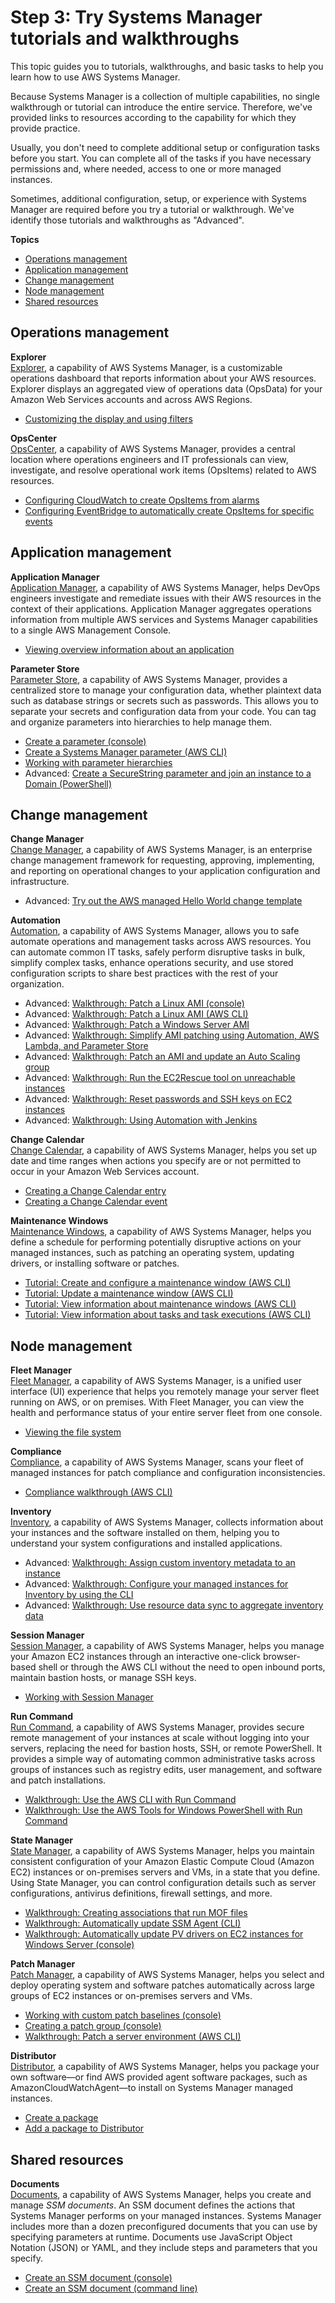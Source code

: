 # Step 3: Try Systems Manager tutorials and walkthroughs<a name="getting-started-walkthroughs"></a>

This topic guides you to tutorials, walkthroughs, and basic tasks to help you learn how to use AWS Systems Manager\.

Because Systems Manager is a collection of multiple capabilities, no single walkthrough or tutorial can introduce the entire service\. Therefore, we've provided links to resources according to the capability for which they provide practice\.

Usually, you don't need to complete additional setup or configuration tasks before you start\. You can complete all of the tasks if you have necessary permissions and, where needed, access to one or more managed instances\.

Sometimes, additional configuration, setup, or experience with Systems Manager are required before you try a tutorial or walkthrough\. We've identify those tutorials and walkthroughs as "Advanced"\.

**Topics**
+ [Operations management](#getting-started-walkthroughs-operations-management)
+ [Application management](#getting-started-walkthroughs-application-management)
+ [Change management](#getting-started-walkthroughs-change-management)
+ [Node management](#getting-started-walkthroughs-node-management)
+ [Shared resources](#getting-started-walkthroughs-shared-resources)

## Operations management<a name="getting-started-walkthroughs-operations-management"></a>

**Explorer**  
[Explorer](Explorer.md), a capability of AWS Systems Manager, is a customizable operations dashboard that reports information about your AWS resources\. Explorer displays an aggregated view of operations data \(OpsData\) for your Amazon Web Services accounts and across AWS Regions\. 
+ [Customizing the display and using filters](Explorer-using-filters.md)

**OpsCenter**  
[OpsCenter](OpsCenter.md), a capability of AWS Systems Manager, provides a central location where operations engineers and IT professionals can view, investigate, and resolve operational work items \(OpsItems\) related to AWS resources\.
+ [Configuring CloudWatch to create OpsItems from alarms](OpsCenter-create-OpsItems-from-CloudWatch-Alarms.md)
+ [Configuring EventBridge to automatically create OpsItems for specific events](OpsCenter-automatically-create-OpsItems-2.md)

## Application management<a name="getting-started-walkthroughs-application-management"></a>

**Application Manager**  
[Application Manager](application-manager.md), a capability of AWS Systems Manager, helps DevOps engineers investigate and remediate issues with their AWS resources in the context of their applications\. Application Manager aggregates operations information from multiple AWS services and Systems Manager capabilities to a single AWS Management Console\. 
+ [Viewing overview information about an application](application-manager-working-viewing-overview.md)

**Parameter Store**  
[Parameter Store](systems-manager-parameter-store.md), a capability of AWS Systems Manager, provides a centralized store to manage your configuration data, whether plaintext data such as database strings or secrets such as passwords\. This allows you to separate your secrets and configuration data from your code\. You can tag and organize parameters into hierarchies to help manage them\.
+ [Create a parameter \(console\)](parameter-create-console.md#param-create-console)
+ [Create a Systems Manager parameter \(AWS CLI\)](param-create-cli.md)
+ [Working with parameter hierarchies](sysman-paramstore-hierarchies.md)
+ Advanced: [Create a SecureString parameter and join an instance to a Domain \(PowerShell\)](sysman-paramstore-walk.md#sysman-param-securestring-walkthrough)

## Change management<a name="getting-started-walkthroughs-change-management"></a>

**Change Manager**  
[Change Manager](change-manager.md), a capability of AWS Systems Manager, is an enterprise change management framework for requesting, approving, implementing, and reporting on operational changes to your application configuration and infrastructure\.
+ Advanced: [Try out the AWS managed Hello World change template](change-templates-aws-managed.md)

**Automation**  
[Automation](systems-manager-automation.md), a capability of AWS Systems Manager, allows you to safe automate operations and management tasks across AWS resources\. You can automate common IT tasks, safely perform disruptive tasks in bulk, simplify complex tasks, enhance operations security, and use stored configuration scripts to share best practices with the rest of your organization\.
+ Advanced: [Walkthrough: Patch a Linux AMI \(console\)](automation-walk-patch-linux-ami-console.md)
+ Advanced: [Walkthrough: Patch a Linux AMI \(AWS CLI\)](automation-walk-patch-linux-ami-cli.md)
+ Advanced: [Walkthrough: Patch a Windows Server AMI](automation-walk-patch-windows-ami-cli.md)
+ Advanced: [Walkthrough: Simplify AMI patching using Automation, AWS Lambda, and Parameter Store](automation-walk-patch-windows-ami-simplify.md)
+ Advanced: [Walkthrough: Patch an AMI and update an Auto Scaling group](automation-walk-patch-windows-ami-autoscaling.md)
+ Advanced: [Walkthrough: Run the EC2Rescue tool on unreachable instances](automation-ec2rescue.md)
+ Advanced: [Walkthrough: Reset passwords and SSH keys on EC2 instances](automation-ec2reset.md)
+ Advanced: [Walkthrough: Using Automation with Jenkins](automation-jenkins.md)

**Change Calendar**  
[Change Calendar](systems-manager-change-calendar.md), a capability of AWS Systems Manager, helps you set up date and time ranges when actions you specify are or not permitted to occur in your Amazon Web Services account\. 
+ [Creating a Change Calendar entry](change-calendar-create.md)
+ [Creating a Change Calendar event](change-calendar-create-event.md)

**Maintenance Windows**  
[Maintenance Windows](systems-manager-maintenance.md), a capability of AWS Systems Manager, helps you define a schedule for performing potentially disruptive actions on your managed instances, such as patching an operating system, updating drivers, or installing software or patches\.
+ [Tutorial: Create and configure a maintenance window \(AWS CLI\)](maintenance-windows-cli-tutorials-create.md)
+ [Tutorial: Update a maintenance window \(AWS CLI\)](maintenance-windows-cli-tutorials-update.md)
+ [Tutorial: View information about maintenance windows \(AWS CLI\)](maintenance-windows-cli-tutorials-describe.md)
+ [Tutorial: View information about tasks and task executions \(AWS CLI\)](mw-cli-tutorial-task-info.md)

## Node management<a name="getting-started-walkthroughs-node-management"></a>

**Fleet Manager**  
[Fleet Manager](fleet.md), a capability of AWS Systems Manager, is a unified user interface \(UI\) experience that helps you remotely manage your server fleet running on AWS, or on premises\. With Fleet Manager, you can view the health and performance status of your entire server fleet from one console\. 
+ [Viewing the file system ](fleet-file-management.md)

**Compliance**  
[Compliance](systems-manager-compliance.md), a capability of AWS Systems Manager, scans your fleet of managed instances for patch compliance and configuration inconsistencies\.
+ [Compliance walkthrough \(AWS CLI\)](sysman-compliance-walk.md)

**Inventory**  
[Inventory](systems-manager-inventory.md), a capability of AWS Systems Manager, collects information about your instances and the software installed on them, helping you to understand your system configurations and installed applications\.
+ Advanced: [Walkthrough: Assign custom inventory metadata to an instance](sysman-inventory-walk-custom.md)
+ Advanced: [Walkthrough: Configure your managed instances for Inventory by using the CLI](sysman-inventory-cliwalk.md)
+ Advanced: [Walkthrough: Use resource data sync to aggregate inventory data](sysman-inventory-resource-data-sync.md)

**Session Manager**  
[Session Manager](session-manager.md), a capability of AWS Systems Manager, helps you manage your Amazon EC2 instances through an interactive one\-click browser\-based shell or through the AWS CLI without the need to open inbound ports, maintain bastion hosts, or manage SSH keys\.
+ [Working with Session Manager](session-manager-working-with.md)

**Run Command**  
[Run Command](execute-remote-commands.md), a capability of AWS Systems Manager, provides secure remote management of your instances at scale without logging into your servers, replacing the need for bastion hosts, SSH, or remote PowerShell\. It provides a simple way of automating common administrative tasks across groups of instances such as registry edits, user management, and software and patch installations\.
+ [Walkthrough: Use the AWS CLI with Run Command](walkthrough-cli.md)
+ [Walkthrough: Use the AWS Tools for Windows PowerShell with Run Command](walkthrough-powershell.md)

**State Manager**  
[State Manager](systems-manager-state.md), a capability of AWS Systems Manager, helps you maintain consistent configuration of your Amazon Elastic Compute Cloud \(Amazon EC2\) instances or on\-premises servers and VMs, in a state that you define\. Using State Manager, you can control configuration details such as server configurations, antivirus definitions, firewall settings, and more\.
+ [Walkthrough: Creating associations that run MOF files](systems-manager-state-manager-using-mof-file.md)
+ [Walkthrough: Automatically update SSM Agent \(CLI\)](sysman-state-cli.md)
+ [Walkthrough: Automatically update PV drivers on EC2 instances for Windows Server \(console\)](sysman-state-pvdriver.md)

**Patch Manager**  
[Patch Manager](systems-manager-patch.md), a capability of AWS Systems Manager, helps you select and deploy operating system and software patches automatically across large groups of EC2 instances or on\-premises servers and VMs\.
+ [Working with custom patch baselines \(console\)](sysman-patch-baseline-console.md)
+ [Creating a patch group \(console\)](sysman-patch-group-tagging.md)
+ [Walkthrough: Patch a server environment \(AWS CLI\)](sysman-patch-cliwalk.md)

**Distributor**  
[Distributor](distributor.md), a capability of AWS Systems Manager, helps you package your own software—or find AWS provided agent software packages, such as AmazonCloudWatchAgent—to install on Systems Manager managed instances\.
+ [Create a package](distributor-working-with-packages-create.md)
+ [Add a package to Distributor](distributor-working-with-packages-create.md#distributor-working-with-packages-add)

## Shared resources<a name="getting-started-walkthroughs-shared-resources"></a>

**Documents**  
[Documents](sysman-ssm-docs.md), a capability of AWS Systems Manager, helps you create and manage *SSM documents*\. An SSM document defines the actions that Systems Manager performs on your managed instances\. Systems Manager includes more than a dozen preconfigured documents that you can use by specifying parameters at runtime\. Documents use JavaScript Object Notation \(JSON\) or YAML, and they include steps and parameters that you specify\. 
+ [Create an SSM document \(console\)](create-ssm-console.md)
+ [Create an SSM document \(command line\)](create-ssm-document-cli.md)